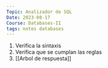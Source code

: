 ```yaml
---
Topic: Analizador de SQL
Date: 2023-08-17
Course: Databases-II
tags: notes databases
---
```


1. Verifica la sintaxis
2. Verifica que se cumplan las reglas
3. [[Arbol de respuesta]]